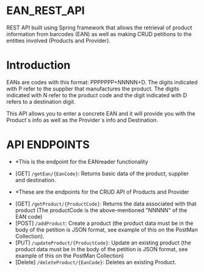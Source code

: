# EAN_REST_API
REST API built using Spring framework that allows the retrieval of product information from barcodes (EAN) as well as making CRUD petitions to the entities involved 
(Products and Provider).

# Introduction 
EANs are codes with this format: PPPPPPP+NNNNN+D.
The digits indicated with P refer to the supplier that manufactures the product. The digits indicated with N refer to the product code and the digit indicated with D refers to a destination digit.

This API allows you to enter a concrete EAN and it will provide you with the Product´s info as well as the Provider´s info and Destination.

# API ENDPOINTS
- *This is the endpoint for the EANreader functionality

* [GET] ```/getEan/{EanCode}```: Returns basic data of the product, supplier and destination.

- *These are the endpoints for the CRUD API of Products and Provider

* [GET] ```/getProduct/{ProductCode}```: Returns the data associated with that product (The productCode is the above-mentioned "NNNNN" of the EAN code)
* [POST] ```/addProduct```: Create a product (the product data must be in the body of the petition is JSON format, see example of this on the PostMan Collection).
* [PUT] ```/updateProduct/{ProductCode}```: Update an existing product (the product data must be in the body of the petition is JSON format, see example of this on the PostMan Collection)
* [Delete] ```/deleteProduct/{EanCode}```: Deletes an existing Product.
